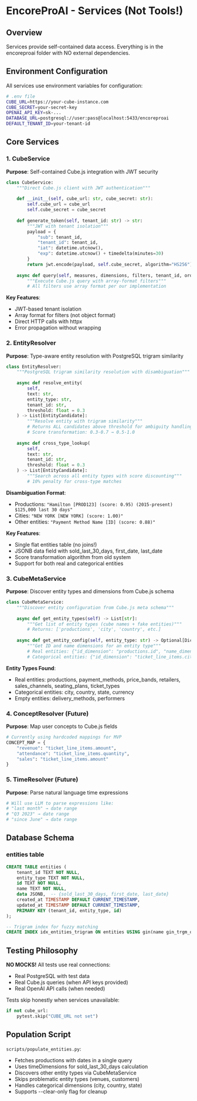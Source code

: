 # EncoreProAI - Services (Not Tools!)

## Overview

Services provide self-contained data access. Everything is in the encoreproai folder with NO external dependencies.

## Environment Configuration

All services use environment variables for configuration:
```bash
# .env file
CUBE_URL=https://your-cube-instance.com
CUBE_SECRET=your-secret-key
OPENAI_API_KEY=sk-...
DATABASE_URL=postgresql://user:pass@localhost:5433/encoreproai
DEFAULT_TENANT_ID=your-tenant-id
```

## Core Services

### 1. CubeService

**Purpose**: Self-contained Cube.js integration with JWT security

```python
class CubeService:
    """Direct Cube.js client with JWT authentication"""
    
    def __init__(self, cube_url: str, cube_secret: str):
        self.cube_url = cube_url
        self.cube_secret = cube_secret
    
    def generate_token(self, tenant_id: str) -> str:
        """JWT with tenant isolation"""
        payload = {
            "sub": tenant_id,
            "tenant_id": tenant_id,
            "iat": datetime.utcnow(),
            "exp": datetime.utcnow() + timedelta(minutes=30)
        }
        return jwt.encode(payload, self.cube_secret, algorithm="HS256")
    
    async def query(self, measures, dimensions, filters, tenant_id, order=None, limit=None):
        """Execute Cube.js query with array-format filters"""
        # All filters use array format per our implementation
```

**Key Features**:
- JWT-based tenant isolation
- Array format for filters (not object format)
- Direct HTTP calls with httpx
- Error propagation without wrapping

### 2. EntityResolver  

**Purpose**: Type-aware entity resolution with PostgreSQL trigram similarity

```python
class EntityResolver:
    """PostgreSQL trigram similarity resolution with disambiguation"""
    
    async def resolve_entity(
        self,
        text: str,
        entity_type: str,
        tenant_id: str,
        threshold: float = 0.3
    ) -> List[EntityCandidate]:
        """Resolve entity with trigram similarity"""
        # Returns ALL candidates above threshold for ambiguity handling
        # Score transformation: 0.3-0.7 → 0.5-1.0
        
    async def cross_type_lookup(
        self,
        text: str,
        tenant_id: str,
        threshold: float = 0.3
    ) -> List[EntityCandidate]:
        """Search across all entity types with score discounting"""
        # 10% penalty for cross-type matches
```

**Disambiguation Format**:
- Productions: `"Hamilton [PROD123] (score: 0.95) (2015-present) $125,000 last 30 days"`
- Cities: `"NEW YORK [NEW YORK] (score: 1.00)"`
- Other entities: `"Payment Method Name [ID] (score: 0.88)"`

**Key Features**:
- Single flat entities table (no joins!)
- JSONB data field with sold_last_30_days, first_date, last_date
- Score transformation algorithm from old system
- Support for both real and categorical entities

### 3. CubeMetaService

**Purpose**: Discover entity types and dimensions from Cube.js schema

```python
class CubeMetaService:
    """Discover entity configuration from Cube.js meta schema"""
    
    async def get_entity_types(self) -> List[str]:
        """Get list of entity types (cube names + fake entities)"""
        # Returns: ['productions', 'city', 'country', etc.]
        
    async def get_entity_config(self, entity_type: str) -> Optional[Dict[str, str]]:
        """Get ID and name dimensions for an entity type"""
        # Real entities: {"id_dimension": "productions.id", "name_dimension": "productions.name"}
        # Categorical entities: {"id_dimension": "ticket_line_items.city", "name_dimension": "ticket_line_items.city"}
```

**Entity Types Found**:
- Real entities: productions, payment_methods, price_bands, retailers, sales_channels, seating_plans, ticket_types
- Categorical entities: city, country, state, currency
- Empty entities: delivery_methods, performers

### 4. ConceptResolver (Future)

**Purpose**: Map user concepts to Cube.js fields

```python
# Currently using hardcoded mappings for MVP
CONCEPT_MAP = {
    "revenue": "ticket_line_items.amount",
    "attendance": "ticket_line_items.quantity",
    "sales": "ticket_line_items.amount"
}
```

### 5. TimeResolver (Future)

**Purpose**: Parse natural language time expressions

```python
# Will use LLM to parse expressions like:
# "last month" → date range
# "Q3 2023" → date range
# "since June" → date range
```

## Database Schema

### entities table
```sql
CREATE TABLE entities (
    tenant_id TEXT NOT NULL,
    entity_type TEXT NOT NULL,
    id TEXT NOT NULL,
    name TEXT NOT NULL,
    data JSONB,  -- {sold_last_30_days, first_date, last_date}
    created_at TIMESTAMP DEFAULT CURRENT_TIMESTAMP,
    updated_at TIMESTAMP DEFAULT CURRENT_TIMESTAMP,
    PRIMARY KEY (tenant_id, entity_type, id)
);

-- Trigram index for fuzzy matching
CREATE INDEX idx_entities_trigram ON entities USING gin(name gin_trgm_ops);
```

## Testing Philosophy

**NO MOCKS!** All tests use real connections:
- Real PostgreSQL with test data
- Real Cube.js queries (when API keys provided)
- Real OpenAI API calls (when needed)

Tests skip honestly when services unavailable:
```python
if not cube_url:
    pytest.skip("CUBE_URL not set")
```

## Population Script

`scripts/populate_entities.py`:
- Fetches productions with dates in a single query
- Uses timeDimensions for sold_last_30_days calculation
- Discovers other entity types via CubeMetaService
- Skips problematic entity types (venues, customers)
- Handles categorical dimensions (city, country, state)
- Supports --clear-only flag for cleanup